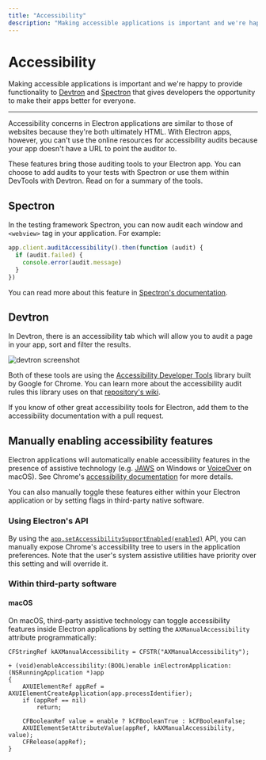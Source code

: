 ```yaml
---
title: "Accessibility"
description: "Making accessible applications is important and we're happy to provide functionality to Devtron and Spectron that gives developers the opportunity to make their apps better for everyone."
---
```


# Accessibility

Making accessible applications is important and we're happy to provide
functionality to [Devtron][devtron] and [Spectron][spectron] that gives
developers the opportunity to make their apps better for everyone.

---

Accessibility concerns in Electron applications are similar to those of
websites because they're both ultimately HTML. With Electron apps, however,
you can't use the online resources for accessibility audits because your app
doesn't have a URL to point the auditor to.

These features bring those auditing tools to your Electron app. You can
choose to add audits to your tests with Spectron or use them within DevTools
with Devtron. Read on for a summary of the tools.

## Spectron

In the testing framework Spectron, you can now audit each window and `<webview>`
tag in your application. For example:

```javascript
app.client.auditAccessibility().then(function (audit) {
  if (audit.failed) {
    console.error(audit.message)
  }
})
```

You can read more about this feature in [Spectron's documentation][spectron-a11y].

## Devtron

In Devtron, there is an accessibility tab which will allow you to audit a
page in your app, sort and filter the results.

![devtron screenshot][devtron-screenshot]

Both of these tools are using the [Accessibility Developer Tools][a11y-devtools]
library built by Google for Chrome. You can learn more about the accessibility
audit rules this library uses on that [repository's wiki][a11y-devtools-wiki].

If you know of other great accessibility tools for Electron, add them to the
accessibility documentation with a pull request.

## Manually enabling accessibility features

Electron applications will automatically enable accessibility features in the
presence of assistive technology (e.g. [JAWS](https://www.freedomscientific.com/products/software/jaws/)
on Windows or [VoiceOver](https://help.apple.com/voiceover/mac/10.15/) on macOS).
See Chrome's [accessibility documentation][a11y-docs] for more details.

You can also manually toggle these features either within your Electron application
or by setting flags in third-party native software.

### Using Electron's API

By using the [`app.setAccessibilitySupportEnabled(enabled)`][setAccessibilitySupportEnabled]
API, you can manually expose Chrome's accessibility tree to users in the application preferences.
Note that the user's system assistive utilities have priority over this setting and
will override it.

### Within third-party software

#### macOS

On macOS, third-party assistive technology can toggle accessibility features inside
Electron applications by setting the `AXManualAccessibility` attribute
programmatically:

```objc
CFStringRef kAXManualAccessibility = CFSTR("AXManualAccessibility");

+ (void)enableAccessibility:(BOOL)enable inElectronApplication:(NSRunningApplication *)app
{
    AXUIElementRef appRef = AXUIElementCreateApplication(app.processIdentifier);
    if (appRef == nil)
        return;

    CFBooleanRef value = enable ? kCFBooleanTrue : kCFBooleanFalse;
    AXUIElementSetAttributeValue(appRef, kAXManualAccessibility, value);
    CFRelease(appRef);
}
```

[devtron]: https://electronjs.org/devtron
[devtron-screenshot]: https://cloud.githubusercontent.com/assets/1305617/17156618/9f9bcd72-533f-11e6-880d-389115f40a2a.png
[spectron]: https://electronjs.org/spectron
[spectron-a11y]: https://github.com/electron/spectron#accessibility-testing
[a11y-docs]: https://www.chromium.org/developers/design-documents/accessibility#TOC-How-Chrome-detects-the-presence-of-Assistive-Technology
[a11y-devtools]: https://github.com/GoogleChrome/accessibility-developer-tools
[a11y-devtools-wiki]: https://github.com/GoogleChrome/accessibility-developer-tools/wiki/Audit-Rules
[setAccessibilitySupportEnabled]: ../api/app.md#appsetaccessibilitysupportenabledenabled-macos-windows

